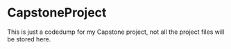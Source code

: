 # CapstoneProject
This is just a codedump for my Capstone project, not all the project files will be stored here.
